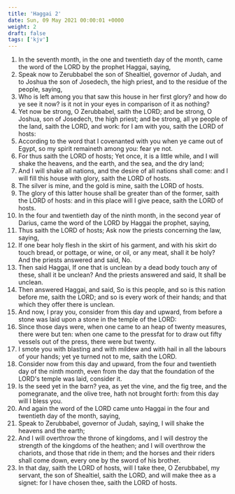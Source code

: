 ```yaml
---
title: 'Haggai 2'
date: Sun, 09 May 2021 00:00:01 +0000
weight: 2
draft: false
tags: ['kjv'] 
---
```


1. In the seventh month, in the one and twentieth day of the month, came the word of the LORD by the prophet Haggai, saying,
2. Speak now to Zerubbabel the son of Shealtiel, governor of Judah, and to Joshua the son of Josedech, the high priest, and to the residue of the people, saying,
3. Who is left among you that saw this house in her first glory? and how do ye see it now? is it not in your eyes in comparison of it as nothing?
4. Yet now be strong, O Zerubbabel, saith the LORD; and be strong, O Joshua, son of Josedech, the high priest; and be strong, all ye people of the land, saith the LORD, and work: for I am with you, saith the LORD of hosts:
5. According to the word that I covenanted with you when ye came out of Egypt, so my spirit remaineth among you: fear ye not.
6. For thus saith the LORD of hosts; Yet once, it is a little while, and I will shake the heavens, and the earth, and the sea, and the dry land;
7. And I will shake all nations, and the desire of all nations shall come: and I will fill this house with glory, saith the LORD of hosts.
8. The silver is mine, and the gold is mine, saith the LORD of hosts.
9. The glory of this latter house shall be greater than of the former, saith the LORD of hosts: and in this place will I give peace, saith the LORD of hosts.
10. In the four and twentieth day of the ninth month, in the second year of Darius, came the word of the LORD by Haggai the prophet, saying,
11. Thus saith the LORD of hosts; Ask now the priests concerning the law, saying,
12. If one bear holy flesh in the skirt of his garment, and with his skirt do touch bread, or pottage, or wine, or oil, or any meat, shall it be holy? And the priests answered and said, No.
13. Then said Haggai, If one that is unclean by a dead body touch any of these, shall it be unclean? And the priests answered and said, It shall be unclean.
14. Then answered Haggai, and said, So is this people, and so is this nation before me, saith the LORD; and so is every work of their hands; and that which they offer there is unclean.
15. And now, I pray you, consider from this day and upward, from before a stone was laid upon a stone in the temple of the LORD:
16. Since those days were, when one came to an heap of twenty measures, there were but ten: when one came to the pressfat for to draw out fifty vessels out of the press, there were but twenty.
17. I smote you with blasting and with mildew and with hail in all the labours of your hands; yet ye turned not to me, saith the LORD.
18. Consider now from this day and upward, from the four and twentieth day of the ninth month, even from the day that the foundation of the LORD's temple was laid, consider it.
19. Is the seed yet in the barn? yea, as yet the vine, and the fig tree, and the pomegranate, and the olive tree, hath not brought forth: from this day will I bless you.
20. And again the word of the LORD came unto Haggai in the four and twentieth day of the month, saying,
21. Speak to Zerubbabel, governor of Judah, saying, I will shake the heavens and the earth;
22. And I will overthrow the throne of kingdoms, and I will destroy the strength of the kingdoms of the heathen; and I will overthrow the chariots, and those that ride in them; and the horses and their riders shall come down, every one by the sword of his brother.
23. In that day, saith the LORD of hosts, will I take thee, O Zerubbabel, my servant, the son of Shealtiel, saith the LORD, and will make thee as a signet: for I have chosen thee, saith the LORD of hosts.

